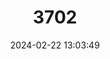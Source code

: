 ---
title: "3702"
category: "Cambarus reburrus"
draft: false
date: 2024-02-22 13:03:49
languages:
  English: ["French Broad Crayfish"]
---